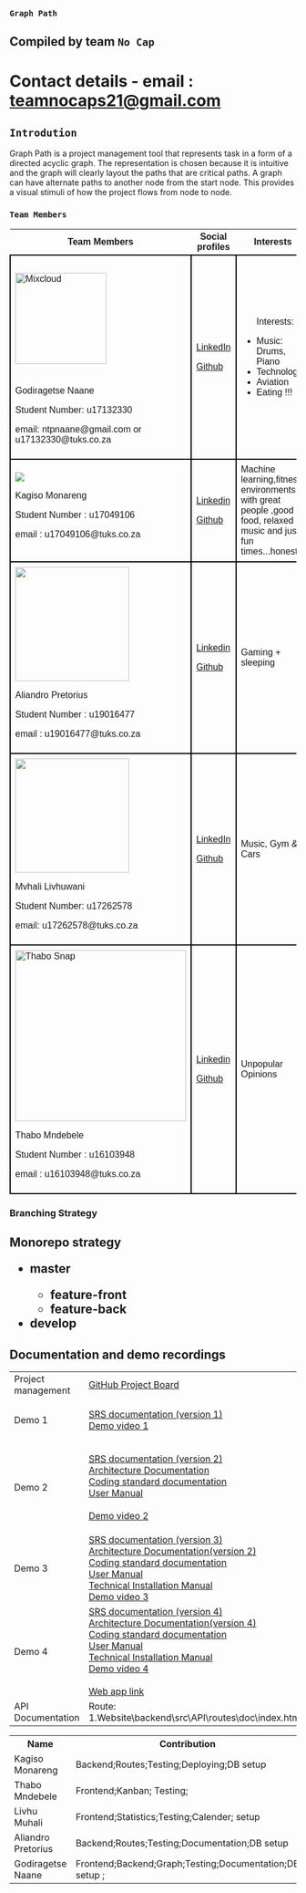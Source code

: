 ### `Graph Path` 

## Compiled by team `No Cap`
# Contact details - email : teamnocaps21@gmail.com 

## `Introdution`
Graph Path is a project management tool that represents task in a form of a 
directed acyclic graph. The representation is chosen because it is intuitive
and the graph will clearly layout the paths that are critical paths. 
A graph can have alternate paths to another node from the start node. 
This provides a visual stimuli of how the project flows from node to node. 


### `Team Members`
<table style="font-family:sans-serif ; border-collapse: collapse; width:100%">
<tr>
<th>Team Members</th>
<th>Social profiles</th>
<th>Interests</th>
</tr>
<tr>
<td style="border: 2px solid black;text-align: left; padding: 8px;" >
<img alt="Mixcloud" src="https://thumbnailer.mixcloud.com/unsafe/160x160/profile/c/5/6/6/0b7f-e6f2-46ee-805f-fcd8f1beeb8e" style="width: 160px; height: 160px; margin: 22.15px 0px;">
<p> Godiragetse Naane</p>
<p> Student Number: u17132330</p>
<p>email: ntpnaane@gmail.com or u17132330@tuks.co.za</p>
</td>
<td style="border: 2px solid black;text-align: left; padding: 8px;" >
<p><a href="https://linkedin.com/in/godiragetse-naane-9b9a8417a" target="_blank">LinkedIn</a></p>
<p><a href="https://github.com/nanitight" target="_blank"> Github</a></p>
</td>
<td style="border: 2px solid black;text-align: left; padding: 8px;" >
<ul>
  <p>Interests: </p>
  <li> Music: Drums, Piano </li>
  <li> Technology </li>
  <li> Aviation </li>
  <li> Eating !!! </li>
 </ul> 


</td>
</tr>
<tr>
<td style="border: 2px solid black;text-align: left; padding: 8px;" >
<img src="https://media-exp1.licdn.com/dms/image/C4D03AQFB0yRuanqyNw/profile-displayphoto-shrink_200_200/0/1632207133388?e=1637798400&v=beta&t=wmVdKqslVwziLh77Rw6R1koObqzu4GZ8G27EAfpUanM" >
<p> Kagiso Monareng </p>
<p> Student Number : u17049106 </p>
<p> email : u17049106@tuks.co.za </p>
</td>
<td style="border: 2px solid black;text-align: left; padding: 8px;" >
<p><a href="https://www.linkedin.com/in/kagiso-monareng-23a684a1/"> Linkedin </a></p>
<p> <a href="https://github.com/Kage-001/Kage-001.github.io"> Github</a> </p>
</td>
<td style="border: 2px solid black;text-align: left; padding: 8px;" >Machine learning,fitness, environments with great people ,good food, relaxed music and just fun times...honestly</td>
</tr>
<tr>
<td style="border: 2px solid black;text-align: left; padding: 8px;" >
<img src="https://drive.google.com/uc?export=view&id=16Q80ZgZa3kM59FwoYOQJ64SOQNOBrLFT" width="200" height="200" >
<p> Aliandro Pretorius </p>
<p> Student Number : u19016477 </p>
<p> email : u19016477@tuks.co.za </p>
</td>
<td style="border: 2px solid black;text-align: left; padding: 8px;" >
<p><a href="https://www.linkedin.com/in/aliandro-pretorius-66916a210/"> Linkedin </a></p>
<p> <a href="https://github.com/Ali-Stack-2000"> Github</a> </p>
</td>
<td style="border: 2px solid black;text-align: left; padding: 8px;" >
<p> Gaming + sleeping </p>
</td>
</tr>
<tr>
<td style="border: 2px solid black;text-align: left; padding: 8px;" >
<img src="https://avatars.githubusercontent.com/u/56004287?s=400&u=be411989cf8a5e962449f3081ac1a40add0c42e6&v=4 width="200" height="200"/>
<p> Mvhali Livhuwani </p>
<p> Student Number: u17262578</p>
<p>email: u17262578@tuks.co.za</p>
</td>
<td style="border: 2px solid black;text-align: left; padding: 8px;" >
<p><a href="https://www.linkedin.com/in/livhuwani-mvhali-163679208/" target="_blank">LinkedIn</a></p>
<p><a href="https://github.com/LivhuwaniLB" target="_blank"> Github</a></p>
</td>
<td style="border: 2px solid black;text-align: left; padding: 8px;" >
<p>Music, Gym & Cars</p>
</td>
</tr>
<tr>
<td style="border: 2px solid black;text-align: left; padding: 8px;" >
<img src="https://drive.google.com/uc?export=view&id=14lo5yKIMDlsz3yqx3Mw9VqgtSgfnQnJF" alt="Thabo Snap"  width="300" height="300" >
<p> Thabo Mndebele </p>
<p> Student Number : u16103948 </p>
<p> email : u16103948@tuks.co.za </p>
</td>
<td style="border: 2px solid black;text-align: left; padding: 8px;" >
<p><a href="https://www.linkedin.com/in/thabo-mndebele-5973b8112/"> Linkedin </a></p>
<p> <a href="https://github.com/Unabashed-Thabo"> Github</a> </p>
</td>
<td style="border: 2px solid black;text-align: left; padding: 8px;" >
<p>Unpopular Opinions </p>
</td>
</tr>
</table>
     
                                                            
### Branching Strategy 
<h2>
    Monorepo strategy
    <ul>
        <li>
            master
        </li>
        <ul>
            <li>
                feature-front
            </li>
            <li>
                feature-back
            </li>
        </ul>
        <li>
            develop 
        </li>
    </ul>
</h2>
                                                               
                                                                   
## Documentation and demo recordings
<table>
<tr>
<td>Project management</td>
<td>
 <a href="https://github.com/COS301-SE-2021/Graph-Path/projects">GitHub Project Board</a> <br>    
</td>                                                                                                              
                                                                                             
 </tr>
<td>Demo 1 </td>
<td>

 <a href="https://www.overleaf.com/read/ftgrftddkkst"> SRS documentation (version 1)</a> <br>
 <a href="https://drive.google.com/file/d/1B7ctsVdKP_q49-kl_uEkODWC584XsRPo/view?usp=sharing"> Demo video 1</a> <br>
    
</td>                                                                                                              
                                                                                             
 </tr>											     
                                                                          
<tr>	
 <td>Demo 2 </td>
<td>
			
<a href="https://www.overleaf.com/read/kpkxfrszpzfn"> SRS documentation (version 2)</a><br>
<a href="https://www.overleaf.com/read/tncfphgpgkcv"> Architecture Documentation</a><br>
<a href="https://www.overleaf.com/read/ckxzjfyjhrhj">Coding standard documentation</a><br>
<a href="https://www.overleaf.com/read/nfmzjdsgktzp">User Manual</a><br>						    
<a href="https://drive.google.com/file/d/1PpUW2COb4vC6YD81CyfUWm-cq5AB0IKl/view?usp=sharing"> Demo video 2</a><br>
											    </td>
</tr>			
</td>											    
 <td>Demo 3 </td>
<td>			
<a href="https://www.overleaf.com/read/sptkmhgcpntx"> SRS documentation (version 3)</a><br>
<a href="https://www.overleaf.com/read/pmccdyrknktx"> Architecture Documentation(version 2)</a><br>
<a href="https://www.overleaf.com/read/ckxzjfyjhrhj">Coding standard documentation</a><br>
<a href="https://www.overleaf.com/read/ptgqsntrtzts">User Manual</a><br>
<a href="https://www.overleaf.com/read/gfjqhvndgmsr">Technical Installation Manual</a><br>						    
<a href="https://drive.google.com/file/d/1fL6IqvE6biPZwztkgGWjVSys8z0gjamx/view?usp=sharing"> Demo video 3</a><br>			
</td>											    
</tr>
<tr>
<td> Demo 4 </td>
<td>											    
<a href="https://www.overleaf.com/3648386517hzrndyqbvfsr"> SRS documentation (version 4)</a><br>
<a href="https://www.overleaf.com/read/pmccdyrknktx"> Architecture Documentation(version 4)</a><br>
<a href="https://www.overleaf.com/read/ckxzjfyjhrhj">Coding standard documentation</a><br>
<a href="https://www.overleaf.com/4365253962wjhgkfhqcbbc">User Manual</a><br>
<a href="https://www.overleaf.com/read/xfmjnqqhbmxv">Technical Installation Manual</a><br>
<a href="https://drive.google.com/file/d/1iiVKZ4ZyJqb8ujIhDQFJD1YBFRl-dFWj/view?usp=sharing"> Demo video 4</a><br>
<br>
<a href="https://nocap-graphpath-frontend.herokuapp.com"> Web app link </a><br>
</td>											    
</tr>
<tr> 
							<td>API Documentation</td>
							<td>Route: 1.Website\backend\src\API\routes\doc\index.html</td>
</tr>
</table>
							
<table  >
<tr >
<th>Name</th>
<th>Contribution</th>
</tr>
<tr>
<td>
				Kagiso Monareng
</td>

<td>
				Backend;Routes;Testing;Deploying;DB setup
</td>

</tr>

<tr>
<td>
Thabo Mndebele
</td>

<td>
Frontend;Kanban; Testing;
</td>

</tr>

<tr>
<td>
		Livhu Muhali
</td>

<td>
	Frontend;Statistics;Testing;Calender; setup
</td>
</tr>
<tr>
<td>
		Aliandro Pretorius
</td>

<td>
	Backend;Routes;Testing;Documentation;DB setup
</td>

</tr>
<tr>
<td>
		Godiragetse Naane
</td>

<td>
	Frontend;Backend;Graph;Testing;Documentation;DB setup ; 
</td>

</tr></table>
